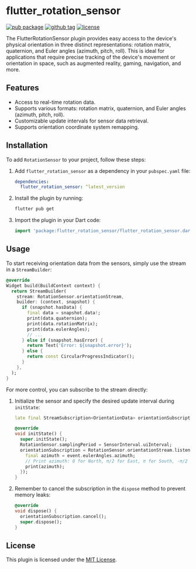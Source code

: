 # flutter_rotation_sensor

[![pub package](https://img.shields.io/pub/v/rotation_sensor)](https://pub.dartlang.org/packages/rotation_sensor)
[![github tag](https://img.shields.io/github/v/tag/tlserver/flutter_rotation_sensor?include_prereleases&sort=semver)](https://github.com/tlserver/flutter_rotation_sensor)
[![license](https://img.shields.io/github/license/tlserver/flutter_rotation_sensor)](https://github.com/tlserver/flutter_rotation_sensor/blob/master/LICENSE)

The FlutterRotationSensor plugin provides easy access to the device's physical orientation in three
distinct representations: rotation matrix, quaternion, and Euler angles (azimuth, pitch, roll). This
is ideal for applications that require precise tracking of the device's movement or orientation in
space, such as augmented reality, gaming, navigation, and more.

## Features

- Access to real-time rotation data.
- Supports various formats: rotation matrix, quaternion, and Euler angles (azimuth, pitch, roll).
- Customizable update intervals for sensor data retrieval.
- Supports orientation coordinate system remapping.

## Installation

To add `RotationSensor` to your project, follow these steps:

1. Add `flutter_rotation_sensor` as a dependency in your `pubspec.yaml` file:
   ```yaml
   dependencies:
     flutter_rotation_sensor: ^latest_version
   ```

2. Install the plugin by running:
   ```sh
   flutter pub get
   ```

3. Import the plugin in your Dart code:
   ```dart
   import 'package:flutter_rotation_sensor/flutter_rotation_sensor.dart';
   ```

## Usage

To start receiving orientation data from the sensors, simply use the stream in a `StreamBuilder`:

```dart
@override
Widget build(BuildContext context) {
  return StreamBuilder(
    stream: RotationSensor.orientationStream,
    builder: (context, snapshot) {
      if (snapshot.hasData) {
        final data = snapshot.data!;
        print(data.quaternion);
        print(data.rotationMatrix);
        print(data.eulerAngles);
        // ...
      } else if (snapshot.hasError) {
        return Text('Error: ${snapshot.error}');
      } else {
        return const CircularProgressIndicator();
      }
    },
  );
}
```

For more control, you can subscribe to the stream directly:

1. Initialize the sensor and specify the desired update interval during `initState`:
   ```dart
   late final StreamSubscription<OrientationData> orientationSubscription;

   @override
   void initState() {
     super.initState();
     RotationSensor.samplingPeriod = SensorInterval.uiInterval;
     orientationSubscription = RotationSensor.orientationStream.listen((event) {
       final azimuth = event.eulerAngles.azimuth;
       // Print azimuth: 0 for North, π/2 for East, π for South, -π/2 for West
       print(azimuth);
     });
   }
   ```

2. Remember to cancel the subscription in the `dispose` method to prevent memory leaks:
   ```dart
   @override
   void dispose() {
     orientationSubscription.cancel();
     super.dispose();
   }
   ```

## License

This plugin is licensed under the [MIT License](LICENSE).
